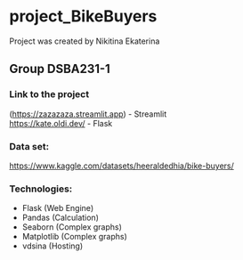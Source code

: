 # project_BikeBuyers 

Project was created by Nikitina Ekaterina

## Group DSBA231-1

### Link to the project
(https://zazazaza.streamlit.app) - Streamlit <br>
 https://kate.oldi.dev/ - Flask

### Data set: 
https://www.kaggle.com/datasets/heeraldedhia/bike-buyers/

### Technologies:
* Flask (Web Engine)
* Pandas (Calculation)
* Seaborn (Complex graphs)
* Matplotlib (Complex graphs)
* vdsina (Hosting)
